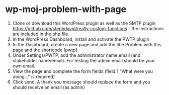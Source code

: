 # wp-moj-problem-with-page

1. Clone or download this WordPress plugin as well as the SMTP plugin https://github.com/stephdavid/really-custom-functions - the instructions are included in the php file
2. In the WordPress Dashboard, install and activate the PWTP plugin
3. In the Dashboard, create a new page and add the title Problem with this page and the shortcode [pwtp]
4. Under Settings/PWTP, add the administrator name.email (and stakeholder name/email). For testing the admin email should be your own email.
5. View the page and complete the form fields (field 1 "What were you doing..." is required)
6. Click send. A thank you message should replace the form and you should receive an email (as admin)
